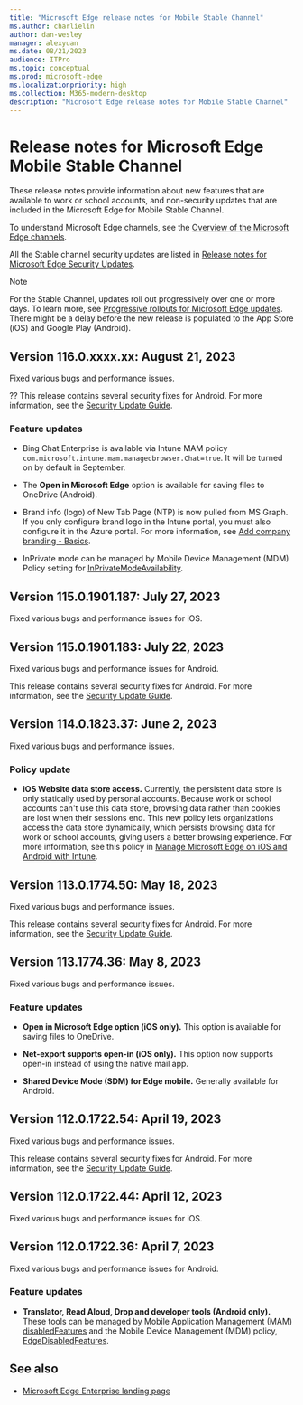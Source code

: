 ```yaml
---
title: "Microsoft Edge release notes for Mobile Stable Channel"
ms.author: charlielin
author: dan-wesley
manager: alexyuan
ms.date: 08/21/2023
audience: ITPro
ms.topic: conceptual
ms.prod: microsoft-edge
ms.localizationpriority: high
ms.collection: M365-modern-desktop
description: "Microsoft Edge release notes for Mobile Stable Channel"
---
```


# Release notes for Microsoft Edge Mobile Stable Channel

These release notes provide information about new features that are available to work or school accounts, and non-security updates that are included in the Microsoft Edge for Mobile Stable Channel.

To understand Microsoft Edge channels, see the [Overview of the Microsoft Edge channels](./microsoft-edge-channels.md).

All the Stable channel security updates are listed in [Release notes for Microsoft Edge Security Updates](./microsoft-edge-relnotes-security.md).

> [!NOTE]
> For the Stable Channel, updates roll out progressively over one or more days. To learn more, see [Progressive rollouts for Microsoft Edge updates](./microsoft-edge-update-progressive-rollout.md). There might be a delay before the new release is populated to the App Store (iOS) and Google Play (Android).

## Version 116.0.xxxx.xx: August 21, 2023

Fixed various bugs and performance issues.

?? This release contains several security fixes for Android. For more information, see the [Security Update Guide](https://msrc.microsoft.com/update-guide).

### Feature updates

- Bing Chat Enterprise is available via Intune MAM policy `com.microsoft.intune.mam.managedbrowser.Chat=true`. It will be turned on by default in September.

- The **Open in Microsoft Edge** option is available for saving files to OneDrive (Android).

- Brand info (logo) of New Tab Page (NTP) is now pulled from MS Graph. If you only configure brand logo in the Intune portal, you must also configure it in the Azure portal. For more information, see [Add company branding - Basics](/azure/active-directory/fundamentals/how-to-customize-branding#basics).

- InPrivate mode can be managed by Mobile Device Management (MDM) Policy setting for [InPrivateModeAvailability](/deployedge/microsoft-edge-mobile-policies#inprivatemodeavailability).

## Version 115.0.1901.187: July 27, 2023

Fixed various bugs and performance issues for iOS.

## Version 115.0.1901.183: July 22, 2023

Fixed various bugs and performance issues for Android.

This release contains several security fixes for Android. For more information, see the [Security Update Guide](https://msrc.microsoft.com/update-guide).

## Version 114.0.1823.37: June 2, 2023

Fixed various bugs and performance issues.

### Policy update

- **iOS Website data store access.** Currently, the persistent data store is only statically used by personal accounts. Because work or school accounts can't use this data store, browsing data rather than cookies are lost when their sessions end. This new policy lets organizations access the data store dynamically, which persists browsing data for work or school accounts, giving users a better browsing experience. For more information, see this policy in [Manage Microsoft Edge on iOS and Android with Intune](/mem/intune/apps/manage-microsoft-edge#ios-website-data-store).

## Version 113.0.1774.50: May 18, 2023

Fixed various bugs and performance issues.

This release contains several security fixes for Android. For more information, see the [Security Update Guide](https://msrc.microsoft.com/update-guide).

## Version 113.1774.36: May 8, 2023

Fixed various bugs and performance issues.

### Feature updates

- **Open in Microsoft Edge option (iOS only).** This option is available for saving files to OneDrive.

- **Net-export supports open-in (iOS only).** This option now supports open-in instead of using the native mail app.

- **Shared Device Mode (SDM) for Edge mobile.** Generally available for Android.

## Version 112.0.1722.54: April 19, 2023

Fixed various bugs and performance issues.

This release contains several security fixes for Android. For more information, see the [Security Update Guide](https://msrc.microsoft.com/update-guide).

## Version 112.0.1722.44: April 12, 2023

Fixed various bugs and performance issues for iOS.

## Version 112.0.1722.36: April 7, 2023

Fixed various bugs and performance issues for Android.

### Feature updates

- **Translator, Read Aloud, Drop and developer tools (Android only).** These tools can be managed by Mobile Application Management (MAM) [disabledFeatures](/mem/intune/apps/manage-microsoft-edge#disable-specific-features) and the Mobile Device Management (MDM) policy, [EdgeDisabledFeatures](/deployedge/microsoft-edge-mobile-policies#edgedisabledfeatures).

<!-- Version 111.0.1661.43: March 18, 2023 to Version 109.0.1518.70: January 26, 2023 -->
<!-- Version Version 109.0.1518.58: January 18, 2023 to Version 108.0.1462.45: December 8, 2022  -->
<!-- Version 108.0.1462.43: December 7, 2022 to Version 106.0.1370.47: October 17, 2022 -->
<!-- Version 105.0.1343.38: September 13, 2022 to Version 101.0.1210.32: April 29, 2022 -->

## See also

- [Microsoft Edge Enterprise landing page](https://aka.ms/EdgeEnterprise)
